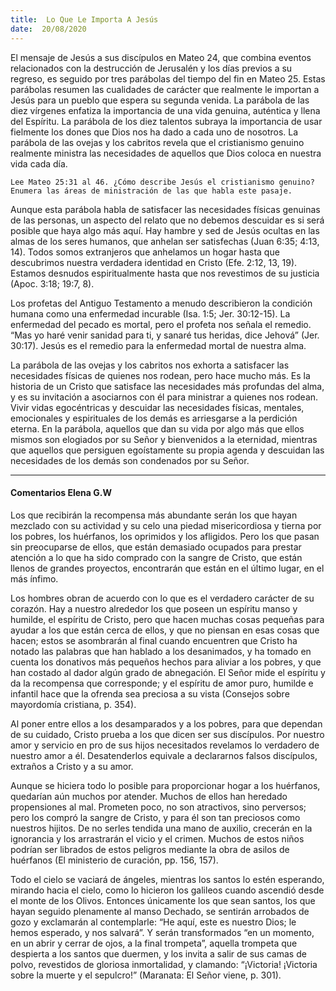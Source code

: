 ```yaml
---
title:  Lo Que Le Importa A Jesús
date:  20/08/2020
---
```


El mensaje de Jesús a sus discípulos en Mateo 24, que combina eventos relacionados con la destrucción de Jerusalén y los días previos a su regreso, es seguido por tres parábolas del tiempo del fin en Mateo 25. Estas parábolas resumen las cualidades de carácter que realmente le importan a Jesús para un pueblo que espera su segunda venida. La parábola de las diez vírgenes enfatiza la importancia de una vida genuina, auténtica y llena del Espíritu. La parábola de los diez talentos subraya la importancia de usar fielmente los dones que Dios nos ha dado a cada uno de nosotros. La parábola de las ovejas y los cabritos revela que el cristianismo genuino realmente ministra las necesidades de aquellos que Dios coloca en nuestra vida cada día.

`Lee Mateo 25:31 al 46. ¿Cómo describe Jesús el cristianismo genuino? Enumera las áreas de ministración de las que habla este pasaje.`

Aunque esta parábola habla de satisfacer las necesidades físicas genuinas de las personas, un aspecto del relato que no debemos descuidar es si será posible que haya algo más aquí. Hay hambre y sed de Jesús ocultas en las almas de los seres humanos, que anhelan ser satisfechas (Juan 6:35; 4:13, 14). Todos somos extranjeros que anhelamos un hogar hasta que descubrimos nuestra verdadera identidad en Cristo (Efe. 2:12, 13, 19). Estamos desnudos espiritualmente hasta que nos revestimos de su justicia (Apoc. 3:18; 19:7, 8).

Los profetas del Antiguo Testamento a menudo describieron la condición humana como una enfermedad incurable (Isa. 1:5; Jer. 30:12-15). La enfermedad del pecado es mortal, pero el profeta nos señala el remedio. “Mas yo haré venir sanidad para ti, y sanaré tus heridas, dice Jehová” (Jer. 30:17). Jesús es el remedio para la enfermedad mortal de nuestra alma.

La parábola de las ovejas y los cabritos nos exhorta a satisfacer las necesidades físicas de quienes nos rodean, pero hace mucho más. Es la historia de un Cristo que satisface las necesidades más profundas del alma, y es su invitación a asociarnos con él para ministrar a quienes nos rodean. Vivir vidas egocéntricas y descuidar las necesidades físicas, mentales, emocionales y espirituales de los demás es arriesgarse a la perdición eterna. En la parábola, aquellos que dan su vida por algo más que ellos mismos son elogiados por su Señor y bienvenidos a la eternidad, mientras que aquellos que persiguen egoístamente su propia agenda y descuidan las necesidades de los demás son condenados por su Señor.

---

#### Comentarios Elena G.W

Los que recibirán la recompensa más abundante serán los que hayan mezclado con su actividad y su celo una piedad misericordiosa y tierna por los pobres, los huérfanos, los oprimidos y los afligidos. Pero los que pasan sin preocuparse de ellos, que están demasiado ocupados para prestar atención a lo que ha sido comprado con la sangre de Cristo, que están llenos de grandes proyectos, encontrarán que están en el último lugar, en el más ínfimo.

Los hombres obran de acuerdo con lo que es el verdadero carácter de su corazón. Hay a nuestro alrededor los que poseen un espíritu manso y humilde, el espíritu de Cristo, pero que hacen muchas cosas pequeñas para ayudar a los que están cerca de ellos, y que no piensan en esas cosas que hacen; estos se asombrarán al final cuando encuentren que Cristo ha notado las palabras que han hablado a los desanimados, y ha tomado en cuenta los donativos más pequeños hechos para aliviar a los pobres, y que han costado al dador algún grado de abnegación. El Señor mide el espíritu y da la recompensa que corresponde; y el espíritu de amor puro, humilde e infantil hace que la ofrenda sea preciosa a su vista (Consejos sobre mayordomía cristiana, p. 354).

Al poner entre ellos a los desamparados y a los pobres, para que dependan de su cuidado, Cristo prueba a los que dicen ser sus discípulos. Por nuestro amor y servicio en pro de sus hijos necesitados revelamos lo verdadero de nuestro amor a él. Desatenderlos equivale a declararnos falsos discípulos, extraños a Cristo y a su amor.

Aunque se hiciera todo lo posible para proporcionar hogar a los huérfanos, quedarían aún muchos por atender. Muchos de ellos han heredado propensiones al mal. Prometen poco, no son atractivos, sino perversos; pero los compró la sangre de Cristo, y para él son tan preciosos como nuestros hijitos. De no serles tendida una mano de auxilio, crecerán en la ignorancia y los arrastrarán el vicio y el crimen. Muchos de estos niños podrían ser librados de estos peligros mediante la obra de asilos de huérfanos (El ministerio de curación, pp. 156, 157).

Todo el cielo se vaciará de ángeles, mientras los santos lo estén esperando, mirando hacia el cielo, como lo hicieron los galileos cuando ascendió desde el monte de los Olivos. Entonces únicamente los que sean santos, los que hayan seguido plenamente al manso Dechado, se sentirán arrobados de gozo y exclamarán al contemplarle: “He aquí, este es nuestro Dios; le hemos esperado, y nos salvará”. Y serán transformados “en un momento, en un abrir y cerrar de ojos, a la final trompeta”, aquella trompeta que despierta a los santos que duermen, y los invita a salir de sus camas de polvo, revestidos de gloriosa inmortalidad, y clamando: “¡Victoria! ¡Victoria sobre la muerte y el sepulcro!” (Maranata: El Señor viene, p. 301).